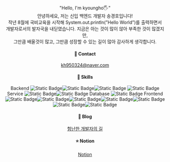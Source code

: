 
<div align="center">
"Hello, I'm kyoungho🖐️"<br/>
안녕하세요, 저는 신입 백엔드 개발자 송경호입니다! <br/>
작년 8월에 국비교육을 시작해 System.out.println(”Hello World”)를 출력하면서<br/> 개발자로서의 발자국을 내딛였습니다.
지금은 아는 것이 많이 않아 부족한 것이 많겠지만, <br/> 그만큼 배울것이 많고, 그만큼 성장할 수 있는 길이 많아 감사하게 생각합니다.

#### 📮 Contact
[kh950324@naver.com](kh950324@naver.com)

#### 🔑 Skills
Backend
<img alt="Static Badge" src="https://img.shields.io/badge/java-%23000471?style=flat"><img alt="Static Badge" src="https://img.shields.io/badge/spring-green?style=flat"><img alt="Static Badge" src="https://img.shields.io/badge/springboot-%2343a700?style=flat">
<img alt="Static Badge" src="https://img.shields.io/badge/Mybatis-%2300b1e2?style=flat">
Service
<img alt="Static Badge" src="https://img.shields.io/badge/Apachtomcat-%23f0ff6c?style=flat"><img alt="Static Badge" src="https://img.shields.io/badge/Amazon%20AWS-%23ae74ff?style=flat">
Database
<img alt="Static Badge" src="https://img.shields.io/badge/oracle-%23d00000?style=flat">
Frontend
<img alt="Static Badge" src="https://img.shields.io/badge/HTML5-%23ff8c00e1?style=flat"><img alt="Static Badge" src="https://img.shields.io/badge/css-%23fff200?style=flat"><img alt="Static Badge" src="https://img.shields.io/badge/React-%233785f1?style=flat"><img alt="Static Badge" src="https://img.shields.io/badge/Javascript-%234fca97?style=flat"><img alt="Static Badge" src="https://img.shields.io/badge/JSP-%230048e2?style=flat"><img alt="Static Badge" src="https://img.shields.io/badge/JQuary-%23664394?style=flat"><img alt="Static Badge" src="https://img.shields.io/badge/AJax-%237dc287?style=flat">


#### 📗 Blog
<a href="https://blog.naver.com/kh950324" target="_blank">험난한 개발자의 길</a>

#### ⭐️ Notion
<a href="https://difficult-sandwich-f97.notion.site/d62666b5a09141a8b2776cda6729466e?pvs=4" target="_blank">Notion</a>
</div>
